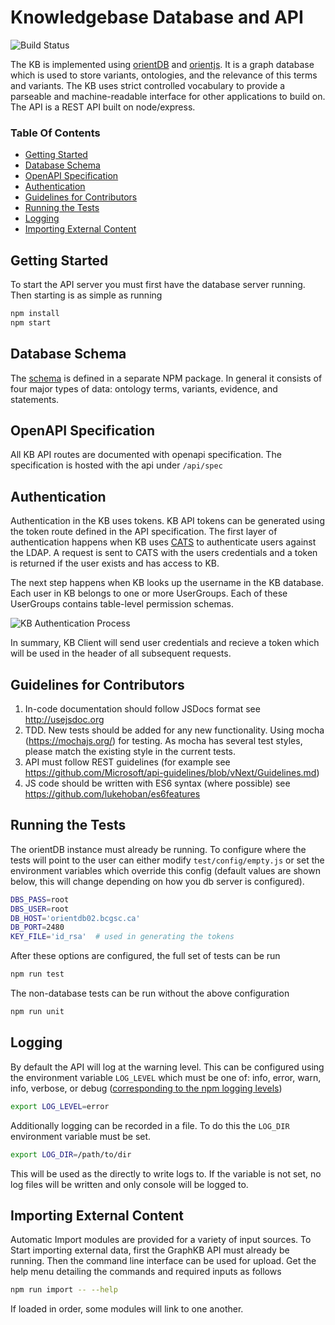 # Knowledgebase Database and API

![Build Status](https://www.bcgsc.ca/bamboo/plugins/servlet/wittified/build-status/KNOW-KNOW)

The KB is implemented using [orientDB](https://github.com/orientechnologies/orientdb) and [orientjs](https://github.com/orientechnologies/orientjs).
It is a graph database which is used to store variants, ontologies, and the relevance of this terms and variants. The KB uses strict controlled vocabulary to provide a parseable and machine-readable interface for other applications to build on. The API is a REST API built on node/express.

### Table Of Contents

- [Getting Started](#getting-started)
- [Database Schema](#database-schema)
- [OpenAPI Specification](#openapi-specification)
- [Authentication](#authentication)
- [Guidelines for Contributors](#guidelines-for-contributors)
- [Running the Tests](#running-the-tests)
- [Logging](#logging)
- [Importing External Content](#importing-external-content)

## Getting Started

To start the API server you must first have the database server running. Then starting is as simple as running

```bash
npm install
npm start
```

## Database Schema

The [schema](http://npm.bcgsc.ca:8080/#/detail/@bcgsc/knowledgebase-schema) is defined in a separate NPM package.
In general it consists of four major types of data: ontology terms, variants, evidence, and statements.

## OpenAPI Specification

All KB API routes are documented with openapi specification. The specification is hosted with the api under `/api/spec`

## Authentication

Authentication in the KB uses tokens. KB API tokens can be generated using the token route defined in the API specification.
The first layer of authentication happens when KB uses [CATS](https://www.bcgsc.ca/wiki/display/lims/CATS+Documentation) to authenticate users against the LDAP. A request is sent
to CATS with the users credentials and a token is returned if the user exists and has access to KB.

The next step happens when KB looks up the username in the KB database. Each user in KB belongs to one or more UserGroups. Each of these UserGroups contains table-level permission schemas.

![KB Authentication Process](authentication.svg)

In summary, KB Client will send user credentials and recieve a token which will be used in the header of all subsequent requests.

## Guidelines for Contributors

1. In-code documentation should follow JSDocs format see http://usejsdoc.org
2. TDD. New tests should be added for any new functionality. Using mocha (https://mochajs.org/) for testing. As mocha has several
   test styles, please match the existing style in the current tests.
3. API must follow REST guidelines (for example see https://github.com/Microsoft/api-guidelines/blob/vNext/Guidelines.md)
4. JS code should be written with ES6 syntax (where possible) see https://github.com/lukehoban/es6features

## Running the Tests

The orientDB instance must already be running. To configure where the tests will point to the user can either modify `test/config/empty.js` or set the environment variables which override this config (default values are shown below, this will change depending on how you db server is configured).

```bash
DBS_PASS=root
DBS_USER=root
DB_HOST='orientdb02.bcgsc.ca'
DB_PORT=2480
KEY_FILE='id_rsa'  # used in generating the tokens
```

After these options are configured, the full set of tests can be run

```bash
npm run test
```

The non-database tests can be run without the above configuration

```bash
npm run unit
```

## Logging

By default the API will log at the warning level. This can be configured using the environment
variable `LOG_LEVEL` which must be one of: info, error, warn, info, verbose, or debug
([corresponding to the npm logging levels](https://www.npmjs.com/package/winston#logging-levels))

```bash
export LOG_LEVEL=error
```

Additionally logging can be recorded in a file. To do this the `LOG_DIR` environment variable must be set.

```bash
export LOG_DIR=/path/to/dir
```

This will be used as the directly to write logs to. If the variable is not set, no log files will be written and only console will be logged to.

## Importing External Content

Automatic Import modules are provided for a variety of input sources. To Start importing external data, first the GraphKB API
must already be running. Then the command line interface can be used for upload. Get the help menu
detailing the commands and required inputs as follows

```bash
npm run import -- --help
```

If loaded in order, some modules will link to one another.
